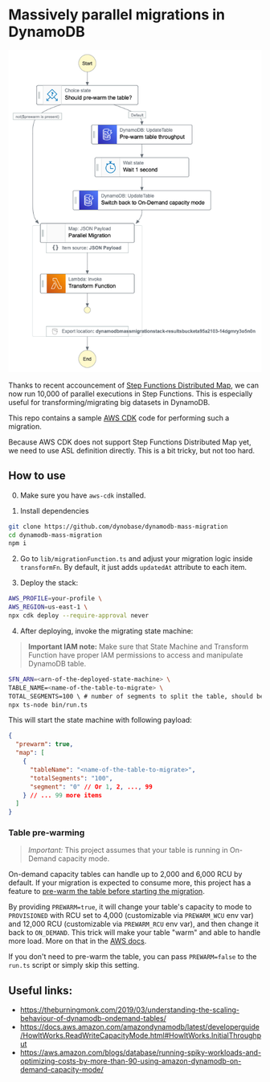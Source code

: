 # Massively parallel migrations in DynamoDB

![Step Function definition](./stepfunctions_graph.png)

Thanks to recent accouncement of [Step Functions Distributed Map](https://aws.amazon.com/blogs/aws/step-functions-distributed-map-a-serverless-solution-for-large-scale-parallel-data-processing/), we can now run 10,000 of parallel executions in Step Functions. This is especially useful for transforming/migrating big datasets in DynamoDB.

This repo contains a sample [AWS CDK](https://docs.aws.amazon.com/cdk/v2/guide/home.html) code for performing such a migration.

Because AWS CDK does not support Step Functions Distributed Map yet, we need to use ASL definition directly. This is a bit tricky, but not too hard.

## How to use

0. Make sure you have `aws-cdk` installed.

1. Install dependencies

```bash
git clone https://github.com/dynobase/dynamodb-mass-migration
cd dynamodb-mass-migration
npm i
```

2. Go to `lib/migrationFunction.ts` and adjust your migration logic inside `transformFn`. By default, it just adds `updatedAt` attribute to each item.

3. Deploy the stack:

```bash
AWS_PROFILE=your-profile \
AWS_REGION=us-east-1 \
npx cdk deploy --require-approval never
```

4. After deploying, invoke the migrating state machine:

> **Important IAM note:** Make sure that State Machine and Transform Function have proper IAM permissions to access and manipulate DynamoDB table.

```bash
SFN_ARN=<arn-of-the-deployed-state-machine> \
TABLE_NAME=<name-of-the-table-to-migrate> \
TOTAL_SEGMENTS=100 \ # number of segments to split the table, should be less than 10,000
npx ts-node bin/run.ts
```

This will start the state machine with following payload:

```json
{
  "prewarm": true,
  "map": [
    {
      "tableName": "<name-of-the-table-to-migrate>",
      "totalSegments": "100",
      "segment": "0" // Or 1, 2, ..., 99
    } // ... 99 more items
  ]
}
```

### Table pre-warming

> _Important:_ This project assumes that your table is running in On-Demand capacity mode.

On-demand capacity tables can handle up to 2,000 and 6,000 RCU by default. If your migration is expected to consume more, this project has a feature to [pre-warm the table before starting the migration](https://aws.amazon.com/blogs/database/running-spiky-workloads-and-optimizing-costs-by-more-than-90-using-amazon-dynamodb-on-demand-capacity-mode/).

By providing `PREWARM=true`, it will change your table's capacity to mode to `PROVISIONED` with RCU set to 4,000 (customizable via `PREWARM_WCU` env var) and 12,000 RCU (customizable via `PREWARM_RCU` env var), and then change it back to `ON_DEMAND`. This trick will make your table "warm" and able to handle more load. More on that in the [AWS docs](https://docs.aws.amazon.com/amazondynamodb/latest/developerguide/HowItWorks.ReadWriteCapacityMode.html#HowItWorks.InitialThroughput).

If you don't need to pre-warm the table, you can pass `PREWARM=false` to the `run.ts` script or simply skip this setting.

## Useful links:

- https://theburningmonk.com/2019/03/understanding-the-scaling-behaviour-of-dynamodb-ondemand-tables/
- https://docs.aws.amazon.com/amazondynamodb/latest/developerguide/HowItWorks.ReadWriteCapacityMode.html#HowItWorks.InitialThroughput
- https://aws.amazon.com/blogs/database/running-spiky-workloads-and-optimizing-costs-by-more-than-90-using-amazon-dynamodb-on-demand-capacity-mode/
